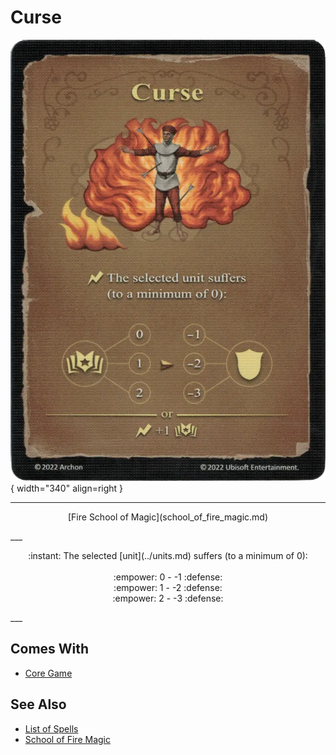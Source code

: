 # Curse

![Curse](../assets/spells-curse.webp){ width="340" align=right }

___
<p style="text-align: center;" markdown>[Fire School of Magic](school_of_fire_magic.md)</p>
___
<p style="text-align: center;" markdown>:instant: The selected [unit](../units.md) suffers (to a minimum of 0):<br><br>:empower: 0 - -1 :defense:<br>:empower: 1 - -2 :defense:<br>:empower: 2 - -3 :defense:</p>
___


## Comes With

- [Core Game](../content.md)


## See Also

- [List of Spells](../spells.md)
- [School of Fire Magic](school_of_fire_magic.md)
